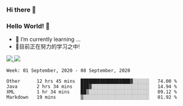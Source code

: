 ### Hi there 👋
### Hello World! 🙌

- 🌱 I’m currently learning ...
- 📖目前正在努力的学习之中!

<a href="https://github.com/anuraghazra/github-readme-stats">
  <img src="https://github-readme-stats.vercel.app/api?username=keyboardWithDream&show_icons=true&repo=github-readme-stats" />
</a>
<a href="https://github.com/anuraghazra/convoychat">
  <img src="https://github-readme-stats.vercel.app/api/top-langs/?username=keyboardWithDream&layout=compact&repo=convoychat" />
</a>



<!--START_SECTION:waka-->
```text
Week: 01 September, 2020 - 08 September, 2020

Other      12 hrs 45 mins  ██████████████████▓░░░░░░   74.00 % 
Java       2 hrs 34 mins   ███▓░░░░░░░░░░░░░░░░░░░░░   14.94 % 
XML        1 hr 34 mins    ██▒░░░░░░░░░░░░░░░░░░░░░░   09.12 % 
Markdown   19 mins         ▒░░░░░░░░░░░░░░░░░░░░░░░░   01.92 % 
```
<!--END_SECTION:waka-->
